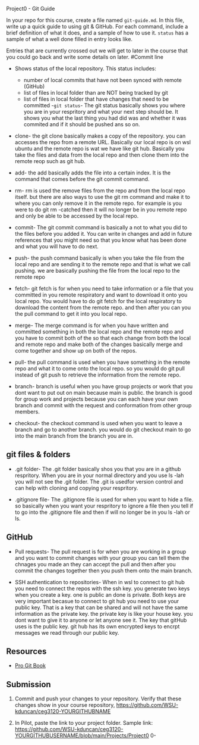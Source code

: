 Project0 - Git Guide

In your repo for this course, create a file named `git-guide.md`. In this file, write up a quick guide to using git & GitHub. For each command, include a brief definition of what it does, and a sample of how to use it. `status` has a sample of what a well done filled in entry looks like.

Entries that are currently crossed out we will get to later in the course that you could go back and write some details on later.
#Commit line

  - Shows status of the local repository. This status includes:
    - number of local commits that have not been synced with remote (GitHub)
    - list of files in local folder than are NOT being tracked by git
    - list of files in local folder that have changes that need to be committed
 -`git status`-
The git status basically shows you where you are in your respritory and what your next step should be. It shows you what the last thing you had did was and whether it was commited 
and if it should be pushed ans so on.

- clone-
the git clone basically makes a copy of the repository. you can accesses the repo from a remote URL. Basically our local repo is on wsl ubuntu and the remote repo is wat we have like git hub. Basically you take the files and data from the local repo and then clone them into the remote reop such as git hub.

- add-
the add basically adds the file into a certain index. It is the command that comes before the git commit command.

- rm-
rm is used the remove files from the repo and from the local repo itself. but there are also ways to use the git rm command and make it to where you can only remove it in the remote repo. for example is you were to do git rm -catched then it will no longer be in you remote repo and only be able to be accessed by the local repo.

- commit-
The git commit command is basically a not to what you did to the files before you added it. You can write in changes and add in future references that you might need so that you know what has been done and what you will have to do next.

- push-
 the push command basically is when you take the file from the local repo and are sending it to the remote repo and that is what we call pushing. we are basically pushing the file from the local repo to the remote repo

- fetch-
 git fetch is for when you need to take information or a file that you committed in you remote respiratory and want to download it onto you local repo. You would have to do git fetch for the local respiratory to download the content from the remote repo. and then after you can you the pull command to get it into you local repo.

- merge-
 The merge command is for when you have written and committed something in both the local repo and the remote repo and you have to commit both of the so that each change from both the local and remote repo and make both of the changes basically merge and come together and show up on both of the repos.

- pull-
 the pull command is used when you have something in the remote repo and what it to come onto the local repo. so you would do git pull instead of git push to retrieve the information from the remote repo.

- branch-
branch is useful when you have group projects or work that you dont want to put out on main because main is public. the branch is good for group work and projects because you can each have your own branch and commit with the request and conformation from other group members.

- checkout-
the checkout command is used when you want to leave a branch and go to another branch. you would do git checkout main to go into the main branch from the branch you are in.


## git files & folders

- .git folder-
The .git folder basically shos you that you are in a github respritory. When you are in your normal directory and you use ls -lah you will not see the .git folder. The .git is usedfor version control and can help with cloning and copying your respritory.

- .gitignore file- 
The .gitignore file is used for when you want to hide a file. so basically when you want your respritory to ignore a file then you tell if to go into the .gitignore file and then if will no longer be in you ls -lah or ls.

## GitHub

- Pull requests-
The pull request is for when you are working in a group and you want to commit changes with your group you can tell them the chnages you made an they can accept the pull and then after you commit the changes together then you push them onto the main branch. 

- SSH authentication to repositories-
When in wsl to connect to git hub you need to connect the repos with the ssh key. you generate two keys when you create a key. one is public an done is private. Both keys are very important becasue to connect to git hub you need to use your public key. That is a key that can be shared and will not have the same information as the private key. the private key is like your house key. you dont want to give it to anyone or let anyone see it. The key that gitHub uses is the public key. git hub has its own encrypted keys to encrpt messages we read through our public key.

## Resources

- [Pro Git Book](https://git-scm.com/book/en/v2)

## Submission

1. Commit and push your changes to your repository. Verify that these changes show in your course repository, https://github.com/WSU-kduncan/ceg3120-YOURGITHUBNAME

2. In Pilot, paste the link to your project folder. Sample link: https://github.com/WSU-kduncan/ceg3120-YOURGITHUBUSERNAME/blob/main/Projects/Project0 0-
